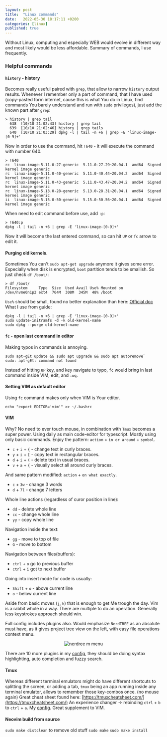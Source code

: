 ```yaml
---
layout: post
title:  "Linux commands"
date:   2022-05-30 18:17:11 +0200
categories: [linux]
published: true
---
```


Without Linux, computing and especially WEB would evolve in different way and 
most likely would be less affordable. Summary of commands, I use frequently.

### Helpful commands

#### <a name="history">`history` - history
Becomes really useful paired with <a name="grep">`grep`,
that allow to narrow `history` output results.
Whenever I remember only a part of command, that I have used (copy-pasted form internet, 
cause this is what You do in Linux, find commands You barely understand and run with `sudo` privileges),
just add the known part after `grep`:
```
> history | grep tail
  638  [10/10 21:02:43] history | grep tail
  639  [10/10 21:02:46] history | grep tails
  640  [10/10 21:03:29] dpkg -l | tail -n +6 | grep -E 'linux-image-[0-9]+'
```
Now in order to use the command, hit `!640` - it will execute the command with 
number 640.
```
> !640
rc  linux-image-5.11.0-27-generic  5.11.0-27.29~20.04.1  amd64  Signed kernel image generic
rc  linux-image-5.11.0-40-generic  5.11.0-40.44~20.04.2  amd64  Signed kernel image generic
rc  linux-image-5.11.0-43-generic  5.11.0-43.47~20.04.2  amd64  Signed kernel image generic
rc  linux-image-5.13.0-28-generic  5.13.0-28.31~20.04.1  amd64  Signed kernel image generic
ii  linux-image-5.15.0-50-generic  5.15.0-50.56~20.04.1  amd64  Signed kernel image generic
```
When need to edit command before use, add `:p`:
```
> !640:p 
dpkg -l | tail -n +6 | grep -E 'linux-image-[0-9]+'
```
Now it will become the last entered command, so can hit `UP` or `fc` arrow to edit it.

#### <a name="purging old kernels">Purging old kernels.
Sometimes You can't `sudo apt-get upgrade` anymore it gives some error.
Especially when disk is encrypted, `boot` partition tends to be smallish.
So just check <a name="df">`df /boot/`: 
```
> df /boot/
Filesystem     Type  Size  Used Avail Use% Mounted on
/dev/nvme0n1p2 ext4  704M  308M  345M  48% /boot
```
`Use%` should be small, found no better explanation than here:
[Official doc](https://help.ubuntu.com/community/RemoveOldKernels#Manual_Maintenance)
What I use from guide:
```
dpkg -l | tail -n +6 | grep -E 'linux-image-[0-9]+'
sudo update-initramfs -d -k old-kernel-name
sudo dpkg --purge old-kernel-name
```

#### <a name="fc">`fc` - open last command in editor
Making typos in commands is annoying.
```
sudo apt-gEt update && sudo apt upgrade && sudo apt autoremove`
sudo: apt-gEt: command not found
```
Instead of hitting `UP` key, and key navigate to typo, `fc` would 
bring in last command inside VIM, edit, and `:wq`.

#### <a name="vim as default editor">Setting VIM as default editor
Using `fc` command makes only when VIM is Your editor.
```
echo "export EDITOR='vim'" >> ~/.bashrc
```

#### <a name="VIM">VIM 
Why? No need to ever touch mouse, in combination with `Tmux` becomes a super power.
Using daily as main code-editor for typescript. Mostly using only basic commands.
Enjoy the pattern: `action` + `in or around` + `symbol`.
* `c` + `i` + `{` - change text in curly braces.
* `y` + `i` + `[` - copy text in rectangular braces. 
* `d` + `i` + `(` - delete text in usual braces.
* `v` + `a` + `{` - visually select all around curly braces.  

And same pattern modified: `action` + `on what exactly`.
* `c` + `3w` - change 3 words
* `d` + `7l` - change 7 letters  

Whole line actions (regardless of curor position in line):
* `dd` - delete whole line 
* `cc` - change whole line 
* `yy` - copy whole line  

Navigation inside the text:
* `gg` - move to top of file
* `G` - move to bottom

Navigation between files(buffers):
* `ctrl` + `o` go to previous buffer
* `ctrl` + `i` got to next buffer

Going into insert mode for code is usually:
* `Shift` + `o` - above current line
* `o` - below current line

Aside from basic moves (`j`, `k`) that is enough to get Me trough the day.
Vim is a rabbit whole in a way. There are multiple to do an operation. Generally 
less keystrokes approach should win.

Full config includes plugins also.
Would emphasize `NerdTREE` as an absolute must have, as it gives project tree view on the left,
with easy file operations context menu.
<p align="center">
    <img alt="nerdree m menu" src="{{site.base_url}}/assets/images/nerdtreemenu.png" />
</p>


There are 10 more plugins in my [config](https://github.com/DmitryAlCh/dotfiles/tree/main/nvim), 
they should be doing syntax highlighting, auto completion and fuzzy search.


#### <a name="tmux">Tmux
Whereas different terminal emulators might do have different shortcuts to 
splitting the screen, or adding a tab, `tmux` being an app running inside any 
terminal emulator, allows to remember those key-combos once. (no mouse again)
Great cheat sheet found here: [https://tmuxcheatsheet.com/](https://tmuxcheatsheet.com/)
An experience changer -> rebinding `ctrl` + `b` to `ctrl` + `a`. 
My [config](https://github.com/DmitryAlCh/dotfiles/blob/main/tmux/tmux.conf).
Great supplement to VIM.

#### Neovim build from source
`sudo make distclean` to remove old stuff
`sudo make`
`sudo make install`


